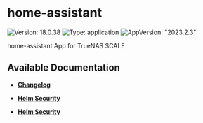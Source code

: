 # home-assistant

![Version: 18.0.38](https://img.shields.io/badge/Version-18.0.38-informational?style=flat-square) ![Type: application](https://img.shields.io/badge/Type-application-informational?style=flat-square) ![AppVersion: "2023.2.3"](https://img.shields.io/badge/AppVersion-"2023.2.3"-informational?style=flat-square)

home-assistant App for TrueNAS SCALE

## Available Documentation

- [**Changelog**](CHANGELOG)

- [**Helm Security**](container-security)

- [**Helm Security**](helm-security)

